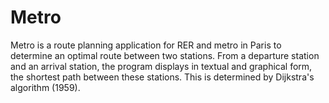 Metro
=====

Metro is a route planning application for RER and metro in Paris to determine an optimal route between two stations. From a departure station and an arrival station, the program displays in textual and graphical form, the shortest path between these stations. This is determined by Dijkstra's algorithm (1959).
